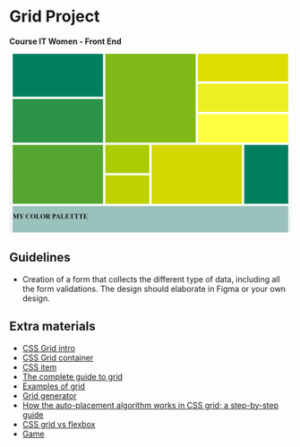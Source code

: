 # Grid Project
<b> Course IT Women - Front End </b>
<br>
<p align="center">
  <img src="https://github.com/glauciabierwagen/grid-project/blob/main/readmeimage.png"  heigth="750"/>
</p>

## Guidelines
- Creation of a form that collects the different type of data, including all the form validations. The design should elaborate in Figma or your own design.  

## Extra materials 

- [CSS Grid intro](//www.w3schools.com/css/css_grid.as) 
- [CSS Grid container](https://www.w3schools.com/css/css_grid_container.asp)
- [CSS item](https://www.w3schools.com/css/css_grid_item.asp)
- [The complete guide to grid](https://css-tricks.com/snippets/css/complete-guide-grid/) 
- [Examples of grid](https://gridbyexample.com/)
- [Grid generator](https://gr[id.layoutit.com) 
- [How the auto-placement algorithm works in CSS grid; a step-by-step guide](https://www.sitepoint.com/a-step-by-step-guide-to-the-auto-placement-algorithm-in-css-grid/) 
- [CSS grid vs flexbox](https://hackernoon.com/the-ultimate-css-battle-grid-vs-flexbox-d40da0449faf)
- [Game](https://cssgridgarden.com/)


